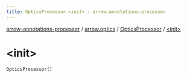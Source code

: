 ```yaml
---
title: OpticsProcessor.<init> - arrow-annotations-processor
---
```


[arrow-annotations-processor](../../index.html) / [arrow.optics](../index.html) / [OpticsProcessor](index.html) / [&lt;init&gt;](./-init-.html)

# &lt;init&gt;

`OpticsProcessor()`